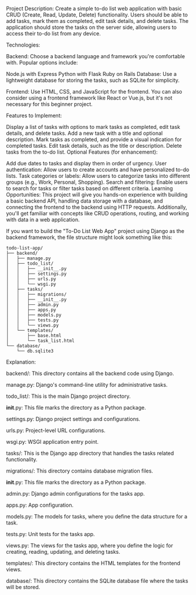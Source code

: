 Project Description:
Create a simple to-do list web application with basic CRUD (Create, Read, Update, Delete) functionality. Users should be able to add tasks, mark them as completed, edit task details, and delete tasks. The application should store the tasks on the server side, allowing users to access their to-do list from any device.

Technologies:

Backend: Choose a backend language and framework you're comfortable with. Popular options include:

Node.js with Express
Python with Flask
Ruby on Rails
Database: Use a lightweight database for storing the tasks, such as SQLite for simplicity.

Frontend: Use HTML, CSS, and JavaScript for the frontend. You can also consider using a frontend framework like React or Vue.js, but it's not necessary for this beginner project.

Features to Implement:

Display a list of tasks with options to mark tasks as completed, edit task details, and delete tasks.
Add a new task with a title and optional description.
Mark tasks as completed, and provide a visual indication for completed tasks.
Edit task details, such as the title or description.
Delete tasks from the to-do list.
Optional Features (for enhancement):

Add due dates to tasks and display them in order of urgency.
User authentication: Allow users to create accounts and have personalized to-do lists.
Task categories or labels: Allow users to categorize tasks into different groups (e.g., Work, Personal, Shopping).
Search and filtering: Enable users to search for tasks or filter tasks based on different criteria.
Learning Opportunities:
This project will give you hands-on experience with building a basic backend API, handling data storage with a database, and connecting the frontend to the backend using HTTP requests. Additionally, you'll get familiar with concepts like CRUD operations, routing, and working with data in a web application.

If you want to build the "To-Do List Web App" project using Django as the backend framework, the file structure might look something like this:

```
todo-list-app/
├── backend/
│   ├── manage.py
│   ├── todo_list/
│   │   ├── __init__.py
│   │   ├── settings.py
│   │   ├── urls.py
│   │   └── wsgi.py
│   ├── tasks/
│   │   ├── migrations/
│   │   ├── __init__.py
│   │   ├── admin.py
│   │   ├── apps.py
│   │   ├── models.py
│   │   ├── tests.py
│   │   └── views.py
│   └── templates/
│       ├── base.html
│       └── task_list.html
└── database/
    └── db.sqlite3
```
Explanation:

backend/: This directory contains all the backend code using Django.

manage.py: Django's command-line utility for administrative tasks.

todo_list/: This is the main Django project directory.

__init__.py: This file marks the directory as a Python package.

settings.py: Django project settings and configurations.

urls.py: Project-level URL configurations.

wsgi.py: WSGI application entry point.

tasks/: This is the Django app directory that handles the tasks related functionality.

migrations/: This directory contains database migration files.

__init__.py: This file marks the directory as a Python package.

admin.py: Django admin configurations for the tasks app.

apps.py: App configuration.

models.py: The models for tasks, where you define the data structure for a task.

tests.py: Unit tests for the tasks app.

views.py: The views for the tasks app, where you define the logic for creating, reading, updating, and deleting tasks.

templates/: This directory contains the HTML templates for the frontend views.

database/: This directory contains the SQLite database file where the tasks will be stored.
